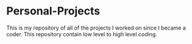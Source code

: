 # Personal-Projects

This is my repository of all of the projects I worked on since I became a coder. This repository contain low level to high level coding.
